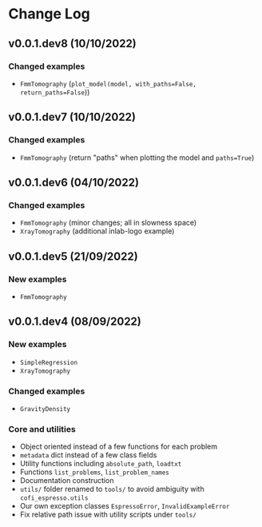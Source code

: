# Change Log

## v0.0.1.dev8 (10/10/2022)

### Changed examples

- `FmmTomography` (`plot_model(model, with_paths=False, return_paths=False`))

## v0.0.1.dev7 (10/10/2022)

### Changed examples

- `FmmTomography` (return "paths" when plotting the model and `paths=True`)

## v0.0.1.dev6 (04/10/2022)

### Changed examples

- `FmmTomography` (minor changes; all in slowness space)
- `XrayTomography` (additional inlab-logo example)


## v0.0.1.dev5 (21/09/2022)

### New examples

- `FmmTomography`

## v0.0.1.dev4 (08/09/2022)

### New examples

- `SimpleRegression`
- `XrayTomography`

### Changed examples

- `GravityDensity`

### Core and utilities

- Object oriented instead of a few functions for each problem
- `metadata` dict instead of a few class fields
- Utility functions including `absolute_path`, `loadtxt`
- Functions `list_problems`, `list_problem_names`
- Documentation construction
- `utils/` folder renamed to `tools/` to avoid ambiguity with `cofi_espresso.utils`
- Our own exception classes `EspressoError`, `InvalidExampleError`
- Fix relative path issue with utility scripts under `tools/`
